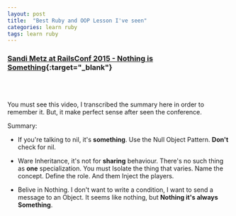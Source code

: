 ```yaml
---
layout: post
title:  "Best Ruby and OOP Lesson I've seen"
categories: learn ruby
tags: learn ruby
---
```


### [Sandi Metz at RailsConf 2015 - Nothing is Something](http://confreaks.tv/videos/railsconf2015-nothing-is-something){:target="_blank"}

<br />

<div class="youtube" id="29MAL8pJImQ"></div>

<br />

<!--more-->
You must see this video, I transcribed the summary here in order to remember it. But, it make perfect sense after seen the conference.

Summary:

* If you're talking to nil, it's **something**. Use the Null Object Pattern. **Don't** check for nil.

* Ware Inheritance, it's not for **sharing** behaviour. There's no such thing as **one** specialization. You must Isolate the thing that varies. Name the concept. Define the role. And them Inject the players.

* Belive in Nothing. I don't want to write a condition, I want to send a message to an Object. It seems like nothing, but **Nothing it's always Something**.


